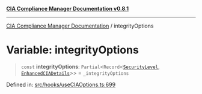 [**CIA Compliance Manager Documentation v0.8.1**](../README.md)

***

[CIA Compliance Manager Documentation](../globals.md) / integrityOptions

# Variable: integrityOptions

> `const` **integrityOptions**: `Partial`\<`Record`\<[`SecurityLevel`](../type-aliases/SecurityLevel.md), [`EnhancedCIADetails`](../interfaces/EnhancedCIADetails.md)\>\> = `_integrityOptions`

Defined in: [src/hooks/useCIAOptions.ts:699](https://github.com/Hack23/cia-compliance-manager/blob/4236f4375d9cfb0505c191818eeb5443ec527132/src/hooks/useCIAOptions.ts#L699)
